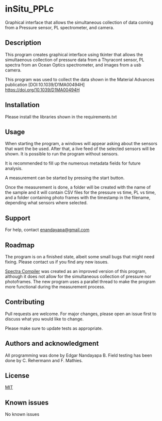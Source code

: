# inSitu_PPLc
Graphical interface that allows the simultaneous collection of data coming from a Pressure sensor, PL spectrometer, and camera.

## Description
This program creates graphical interface using tkinter that allows the simultaenous collection of pressure data from a Thyracont sensor, PL spectra from an Ocean Optics spectrometer, and images from a usb camera.

This program was used to collect the data shown in the Material Advances publication [DOI:10.1039/D1MA00494H] https://doi.org/10.1039/D1MA00494H 

## Installation
Please install the libraries shown in the requirements.txt

## Usage
When starting the program, a windows will appear asking about the sensors that want the be used. After that, a live feed of the selected sensors will be shown. It is possible to run the program without sensors. 

It is recommended to fill up the numerous metadata fields for future analysis.

A measurement can be started by pressing the start button.

Once the measurement is done, a folder will be created with the name of the sample and it will contain CSV files for the pressure vs time, PL vs time, and a folder containing photo frames with the timestamp in the filename, depending what sensors where selected.


## Support
For help, contact enandayapa@gmail.com

## Roadmap
The program is on a finished state, albeit some small bugs that might need fixing. 
Please contact us if you find any new issues.

[Spectra Compiler](https://gitlab.hzdr.de/hyd/spectra-compiler.git) was created as an improved version of this program, although it does not allow for the simultaneous collection of pressure nor photoframes. The new program uses a parallel thread to make the program more functional during the measurement process.

## Contributing
Pull requests are welcome. For major changes, please open an issue first to discuss what you would like to change.

Please make sure to update tests as appropriate.

## Authors and acknowledgment
All programming was done by Edgar Nandayapa B.
Field testing has been done by C. Rehermann and F. Mathies.

## License
[MIT](https://choosealicense.com/licenses/mit/)

## Known issues
No known issues